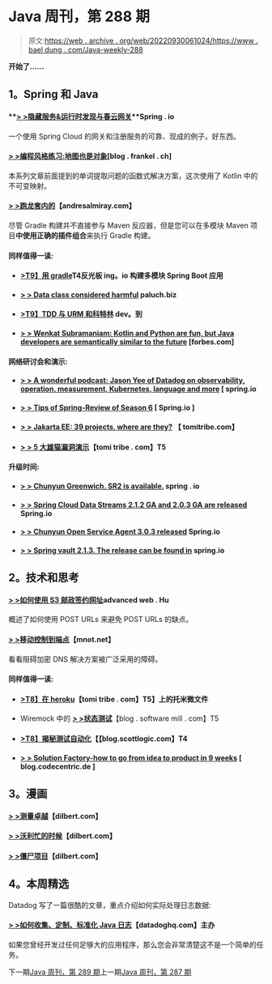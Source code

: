 # Java 周刊，第 288 期

> 原文:[https://web . archive . org/web/20220930061024/https://www . bael dung . com/Java-weekly-288](https://web.archive.org/web/20220930061024/https://www.baeldung.com/java-weekly-288)

**开始了……**

## **1。Spring 和 Java**

#### **[> >隐藏服务&运行时发现与春云网关](https://web.archive.org/web/20221004100733/https://spring.io/blog/2019/07/01/hiding-services-runtime-discovery-with-spring-cloud-gateway)**Spring . io

一个使用 Spring Cloud 的网关和注册服务的可靠、现成的例子。好东西。

#### **[> >编程风格练习:地图也是对象](https://web.archive.org/web/20221004100733/https://blog.frankel.ch/exercises-programming-style/8/)**[blog . frankel . ch]

本系列文章前面提到的单词提取问题的函数式解决方案，这次使用了 Kotlin 中的不可变映射。

#### **[> >跑龙套内的](https://web.archive.org/web/20221004100733/http://andresalmiray.com/running-gradle-inside-maven/)**【andresalmiray.com】

尽管 Gradle 构建并不直接参与 Maven 反应器，但是您可以在多模块 Maven 项目**中使用正确的插件组合**来执行 Gradle 构建。

#### **同样值得一读:**

*   #### **[>T9】用 gradle](https://web.archive.org/web/20221004100733/https://reflectoring.io/spring-boot-gradle-multi-module/)T4反光板 ing。io 构建多模块 Spring Boot 应用**

*   #### **[> > Data class considered harmful](https://web.archive.org/web/20221004100733/https://paluch.biz/blog/180-data-classes-considered-harmful.html)** paluch.biz

*   #### **[>T9】TDD 与 URM 和科特林](https://web.archive.org/web/20221004100733/https://dev.to/sierisimo/tdd-with-urm-and-kotlin-1dj7)** dev。到

*   #### **[> > Wenkat Subramaniam: Kotlin and Python are fun, but Java developers are semantically similar to the future](https://web.archive.org/web/20221004100733/https://www.forbes.com/sites/oracle/2019/07/01/venkat-subramaniam-kotlin-and-python-are-fun-but-java-developers-are-semantically-aligned--with-the-future/#5aed10365d04)** [forbes.com]

#### **网络研讨会和演示:**

*   #### **[> > A wonderful podcast: Jason Yee of Datadog on observability, operation, measurement, Kubernetes, language and more](https://web.archive.org/web/20221004100733/https://spring.io/blog/2019/06/27/a-bootiful-podcast-datadog-s-jason-yee-on-observability-operations-metrics-kubernetes-language-and-more)** [ spring.io

*   #### **[> > Tips of Spring-Review of Season 6](https://web.archive.org/web/20221004100733/https://spring.io/blog/2019/06/26/spring-tips-season-6-recap)** [ Spring.io ]

*   #### **[> > Jakarta EE: 39 projects, where are they?](https://web.archive.org/web/20221004100733/https://www.tomitribe.com/blog/jakartaee-39-project-and-where-they-are-at/)** 【 tomitribe.com】

*   #### **[> > 5 大雄猫漏洞演示](https://web.archive.org/web/20221004100733/https://www.tomitribe.com/blog/top-5-tomcat-vulnerabilities-demonstrated/)**【tomi tribe . com】T5

#### **升级时间:**

*   #### **[> > Chunyun Greenwich. SR2 is available.](https://web.archive.org/web/20221004100733/https://spring.io/blog/2019/06/27/spring-cloud-greenwich-sr2-is-available)** spring . io

*   #### **[> > Spring Cloud Data Streams 2.1.2 GA and 2.0.3 GA are released](https://web.archive.org/web/20221004100733/https://spring.io/blog/2019/06/26/spring-cloud-data-flow-2-1-2-ga-and-2-0-3-ga-released)** Spring.io

*   #### **[> > Chunyun Open Service Agent 3.0.3 released](https://web.archive.org/web/20221004100733/https://spring.io/blog/2019/07/01/spring-cloud-open-service-broker-3-0-3-released)** Spring.io

*   #### [**> > Spring vault 2.1.3\. The release can be found in**](https://web.archive.org/web/20221004100733/https://spring.io/blog/2019/07/01/spring-vault-2-1-3-release-available) spring.io

## **2。技术和思考**

#### [**> >如何使用 S3 邮政签约网址**](https://web.archive.org/web/20221004100733/https://advancedweb.hu/2019/07/02/post_signed_urls/)advanced web . Hu

概述了如何使用 POST URLs 来避免 POST URLs 的缺点。

#### **[> >移动控制到端点](https://web.archive.org/web/20221004100733/https://www.mnot.net/blog/2019/06/11/endpoint_control)**【mnot.net】

看看阻碍加密 DNS 解决方案被广泛采用的障碍。

#### **同样值得一读:**

*   #### **[>T8】在 heroku](https://web.archive.org/web/20221004100733/https://www.tomitribe.com/blog/tomee-microprofile-on-heroku/)**【tomi tribe . com】T5】上的托米微文件

*   Wiremock 中的 **[> >状态测试](https://web.archive.org/web/20221004100733/https://blog.softwaremill.com/stateful-tests-in-wiremock-fca68f855264)**【blog . software mill . com】T5
*   #### **[>T8】揭秘测试自动化](https://web.archive.org/web/20221004100733/https://blog.scottlogic.com/2019/07/03/Demystifying-test-automation.html)【【blog.scottlogic.com】T4**

*   #### **[> > Solution Factory-how to go from idea to product in 9 weeks](https://web.archive.org/web/20221004100733/https://blog.codecentric.de/en/2019/07/solution-factory/)** [ blog.codecentric.de ]

## **3。漫画**

#### **[> >测量卓越](https://web.archive.org/web/20221004100733/https://dilbert.com/strip/2019-07-03)**【dilbert.com】

#### **[> >沃利忙的时候](https://web.archive.org/web/20221004100733/https://dilbert.com/strip/2019-07-01)**【dilbert.com】

#### **[> >僵尸项目](https://web.archive.org/web/20221004100733/https://dilbert.com/strip/2019-06-28)**【dilbert.com】

## **4。本周精选**

Datadog 写了一篇很酷的文章，重点介绍如何实际处理日志数据:

#### **[> >如何收集、定制、标准化 Java 日志](/web/20221004100733/https://www.baeldung.com/datadog-article-logs)**【datadoghq.com】主办

如果您曾经开发过任何足够大的应用程序，那么您会非常清楚这不是一个简单的任务。

下一期[Java 周刊，第 289 期](/web/20221004100733/https://www.baeldung.com/java-weekly-289)上一期[Java 周刊，第 287 期](/web/20221004100733/https://www.baeldung.com/java-weekly-287)